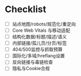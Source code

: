 # Checklist

- [ ] 站点地图/robots/规范化/重定向
- [ ] Core Web Vitals 与移动适配
- [ ] 结构化数据/标题/描述/语义
- [ ] 内部链接/孤儿页/分页/标签
- [ ] 404/500监控与抓取预算
- [ ] 国际化/多域/hreflang设置
- [ ] 反向链接与毒链检查
- [ ] 隐私与Cookie合规
